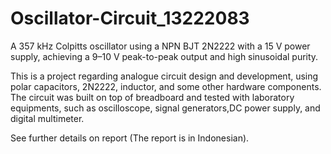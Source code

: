 # Oscillator-Circuit_13222083
A 357 kHz Colpitts oscillator using a NPN BJT 2N2222 with a 15 V power supply, achieving a 9–10 V peak-to-peak output and high sinusoidal purity.

This is a project regarding analogue circuit design and development, using polar capacitors, 2N2222, inductor, and some other hardware components. The circuit was built on top of breadboard and tested with laboratory equipments, such as oscilloscope, signal generators,DC power supply, and digital multimeter.

See further details on report (The report is in Indonesian).